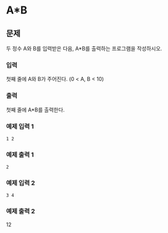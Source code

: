 # A*B

## 문제
두 정수 A와 B를 입력받은 다음, A*B를 출력하는 프로그램을 작성하시오.

### 입력
첫째 줄에 A와 B가 주어진다. (0 < A, B < 10)

### 출력
첫째 줄에 A*B를 출력한다.

### 예제 입력 1
```
1 2
```

### 예제 출력 1
```
2
```

### 예제 입력 2
```
3 4
```

### 예제 출력 2
12
